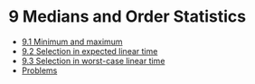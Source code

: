 # 9 Medians and Order Statistics

* [9.1 Minimum and maximum](exercises_9.1.md)
* [9.2 Selection in expected linear time](exercises_9.2.md)
* [9.3 Selection in worst-case linear time](exercises_9.3.md)
* [Problems](problems.md)
